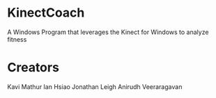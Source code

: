 # KinectCoach

A Windows Program that leverages the Kinect for Windows to analyze fitness 

# Creators 

Kavi Mathur 
Ian Hsiao 
Jonathan Leigh 
Anirudh Veeraragavan 